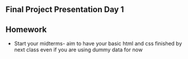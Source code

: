 ## Final Project Presentation Day 1

## Homework
* Start your midterms- aim to have your basic html and css finished by next class even if you are using dummy data for now
